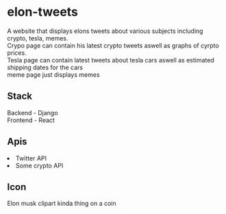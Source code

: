 # elon-tweets

A website that displays elons tweets about various subjects including crypto, tesla, memes.
<br>
Crypo page can contain his latest crypto tweets aswell as graphs of cyrpto prices.
<br>
Tesla page can contain latest tweets about tesla cars aswell as estimated shipping dates for the cars
<br>
meme page just displays memes

## Stack
Backend - Django
<br>
Frontend - React

## Apis
<li>Twitter API </li>
<li>Some crypto API </li>

## Icon
Elon musk clipart kinda thing on a coin